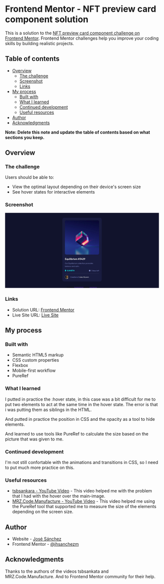 # Frontend Mentor - NFT preview card component solution

This is a solution to the [NFT preview card component challenge on Frontend Mentor](https://www.frontendmentor.io/challenges/nft-preview-card-component-SbdUL_w0U). Frontend Mentor challenges help you improve your coding skills by building realistic projects. 

## Table of contents

- [Overview](#overview)
  - [The challenge](#the-challenge)
  - [Screenshot](#screenshot)
  - [Links](#links)
- [My process](#my-process)
  - [Built with](#built-with)
  - [What I learned](#what-i-learned)
  - [Continued development](#continued-development)
  - [Useful resources](#useful-resources)
- [Author](#author)
- [Acknowledgments](#acknowledgments)

**Note: Delete this note and update the table of contents based on what sections you keep.**

## Overview

### The challenge

Users should be able to:

- View the optimal layout depending on their device's screen size
- See hover states for interactive elements

### Screenshot

![](./screenshot.jpeg)


### Links

- Solution URL: [Frontend Mentor](https://www.frontendmentor.io/solutions/flexbox-position-hover-and-pureref-AQpkK-eUI)
- Live Site URL: [Live Site](https://jhsanchezm.github.io/Frontend-Mentor-Challenge/nft-preview-card-component-main/index.html)

## My process

### Built with

- Semantic HTML5 markup
- CSS custom properties
- Flexbox
- Mobile-first workflow
- PureRef


### What I learned

I putted in practice the :hover state, in this case was a bit difficult for me to put two elements to act at the same time in the hover state. The error is that i was putting them as siblings in the HTML.

And putted in practice the position in CSS and the opacity as a tool to hide elements.

And learned to use tools like PureRef to calculate the size based on the picture that was given to me.


### Continued development

I'm not still confortable with the animations and transitions in CSS, so I need to put much more practice on this.

### Useful resources

- [tsbsankara - YouTube Video](https://www.youtube.com/watch?v=9bGbykdR4T8&t=1557s) - This video helped me with the problem that I had with the hover over the main-image.
- [MRZ.Code.Manufacture - YouTube Video](https://www.youtube.com/watch?v=neuRRdAqlVY) - This video helped me using the PureRef tool that supported me to measure the size of the elements depending on the screen size.


## Author

- Website - [José Sánchez](https://github.com/jhsanchezm)
- Frontend Mentor - [@jhsanchezm](https://www.frontendmentor.io/profile/jhsanchezm)


## Acknowledgments

Thanks to the authors of the videos tsbsankata and MRZ.Code.Manufacture. And to Frontend Mentor community for their help.
